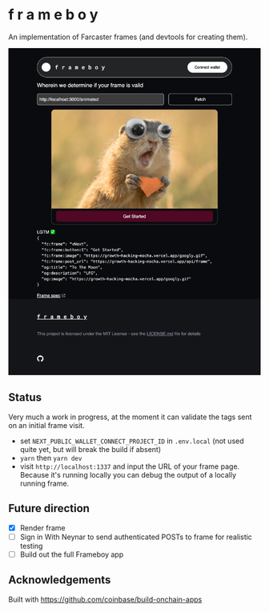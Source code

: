 # f r a m e b o y

An implementation of Farcaster frames (and devtools for creating them).

![screenshot](documentation-images/devtools.png)

## Status

Very much a work in progress, at the moment it can validate the tags sent on an initial frame visit.

- set `NEXT_PUBLIC_WALLET_CONNECT_PROJECT_ID` in `.env.local` (not used quite yet, but will break the build if absent)
- `yarn` then `yarn dev`
- visit `http://localhost:1337` and input the URL of your frame page. Because it's running locally you can debug the output of a locally running frame.

## Future direction

- [x] Render frame
- [ ] Sign in With Neynar to send authenticated POSTs to frame for realistic testing
- [ ] Build out the full Frameboy app

## Acknowledgements

Built with https://github.com/coinbase/build-onchain-apps
